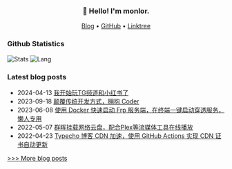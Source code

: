 
<h3 align="center">👋 Hello! I'm monlor.</h3>

<p align="center">
  <a href="https://www.monlor.com">Blog</a> •
  <a href="https://github.com/monlor">GitHub</a> •
  <a href="https://linktr.ee/monlor">Linktree</a>
</p>

### Github Statistics

![Stats](https://github-readme-stats.vercel.app/api?username=monlor&show_icons=true&layout=compact&count_private=true&hide_title=true&theme=default&)
![Lang](https://github-readme-stats.vercel.app/api/top-langs/?username=monlor&layout=compact&count_private=true&theme=default&hide=css,html,javascript)

### Latest blog posts

- 2024-04-13 [我开始玩TG频道和小红书了](https://www.monlor.com/archives/127/)
- 2023-09-18 [颠覆传统开发方式，拥抱 Coder](https://www.monlor.com/archives/117/)
- 2023-06-08 [使用 Docker 快速启动 Frp 服务端，在终端一键启动穿透服务，懒人专用](https://www.monlor.com/archives/110/)
- 2022-05-07 [群晖挂载网络云盘，配合Plex等流媒体工具在线播放](https://www.monlor.com/archives/99/)
- 2022-04-23 [Typecho 博客 CDN 加速，使用 GitHub Actions 实现 CDN 证书自动更新](https://www.monlor.com/archives/95/)

[>>> More blog posts](https://www.monlor.com/archive.html)
